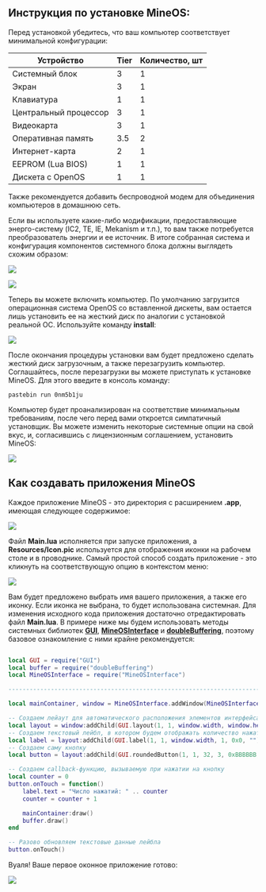 Инструкция по установке MineOS:
-----------------------------------------------------------

Перед установкой убедитесь, что ваш компьютер соответствует минимальной конфигурации:

| Устройство | Tier | Количество, шт |
| ----- | ----- | ----- |
| Системный блок | 3 | 1 |
| Экран | 3 | 1 |
| Клавиатура | 1 | 1 |
| Центральный процессор | 3 | 1 |
| Видеокарта | 3 | 1 |
| Оперативная память | 3.5 | 2 |
| Интернет-карта | 2 | 1 |
| EEPROM (Lua BIOS) | 1 | 1 |
| Дискета с OpenOS | 1 | 1 |

Также рекомендуется добавить беспроводной модем для объединения компьютеров в домашнюю сеть.

Если вы используете какие-либо модификации, предоставляющие энерго-систему (IC2, TE, IE, Mekanism и т.п.), то вам также потребуется преобразователь энергии и ее источник. В итоге собранная система и конфигурация компонентов системного блока должны выглядеть схожим образом:

![](https://i.imgur.com/5O5dDSQ.png?1)

![](https://i.imgur.com/fIAa6m8.png?1)

Теперь вы можете включить компьютер. По умолчанию загрузится операционная система OpenOS со вставленной дискеты, вам остается лишь установить ее на жесткий диск по аналогии с установкой реальной ОС. Используйте команду **install**:

![](https://i.imgur.com/lpwwQD4.png?1)

После окончания процедуры установки вам будет предложено сделать жесткий диск загрузочным, а также перезагрузить компьютер. Соглашайтесь, после перезагрузки вы можете приступать к установке MineOS. Для этого введите в консоль команду:

    pastebin run 0nm5b1ju

Компьютер будет проанализирован на соответствие минимальным требованиям, после чего перед вами откроется симпатичный установщик. Вы можете изменить некоторые системные опции на свой вкус, и, согласившись с лицензионным соглашением, установить MineOS:

![](https://i.imgur.com/tN9ua0J.gif)

Как создавать приложения MineOS
-----------------------------------------------------------

Каждое приложение MineOS - это директория с расширением **.app**, имеющая следующее содержимое:

![](https://i.imgur.com/1yEmSUo.png)

Файл **Main.lua** исполняется при запуске приложения, а **Resources/Icon.pic** используется для отображения иконки на рабочем столе и в проводнике. Самый простой способ создать приложение - это кликнуть на соответствующую опцию в контекстом меню:

![](https://i.imgur.com/S16oFce.png)

Вам будет предложено выбрать имя вашего приложения, а также его иконку. Если иконка не выбрана, то будет использована системная. Для изменения исходного кода приложения достаточно отредактировать файл **Main.lua**. В примере ниже мы будем использовать методы системных библиотек **[GUI](https://github.com/IgorTimofeev/OpenComputers/blob/master/Documentation/GUI.md)**, **[MineOSInterface](https://github.com/IgorTimofeev/OpenComputers/blob/master/Documentation/MineOSInterface.md)** и **[doubleBuffering](https://github.com/IgorTimofeev/OpenComputers/blob/master/Documentation/doubleBuffering.md)**, поэтому базовое ознакомление с ними крайне рекомендуется:

```lua

local GUI = require("GUI")
local buffer = require("doubleBuffering")
local MineOSInterface = require("MineOSInterface")

------------------------------------------------------------------------------------------------------

local mainContainer, window = MineOSInterface.addWindow(MineOSInterface.filledWindow(1, 1, 88, 26, 0xF0F0F0))

-- Создаем лейаут для автоматического расположения элементов интерфейса
local layout = window:addChild(GUI.layout(1, 1, window.width, window.height, 1, 1))
-- Создаем текстовый лейбл, в котором будем отображать количество нажатий на кнопку
local label = layout:addChild(GUI.label(1, 1, window.width, 1, 0x0, "")):setAlignment(GUI.alignment.horizontal.center, GUI.alignment.vertical.top)
-- Создаем саму кнопку
local button = layout:addChild(GUI.roundedButton(1, 1, 32, 3, 0xBBBBBB, 0xFFFFFF, 0x999999, 0xFFFFFF, "Нажми на меня"))

-- Создаем callback-функцию, вызываемую при нажатии на кнопку
local counter = 0
button.onTouch = function()
	label.text = "Число нажатий: " .. counter
	counter = counter + 1

	mainContainer:draw()
	buffer.draw()
end

-- Разово обновляем текстовые данные лейбла
button.onTouch()
```

Вуаля! Ваше первое оконное приложение готово:

![](https://i.imgur.com/vNhLcbX.gif)
